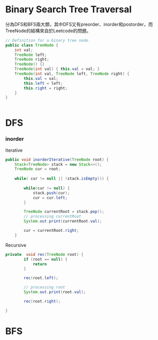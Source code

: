 # Binary Search Tree Traversal
分為DFS和BFS兩大類，其中DFS又有preorder、inorder和postorder，而TreeNode的結構來自於Leetcode的問題。
```java
// Definition for a binary tree node.
public class TreeNode {
    int val;
    TreeNode left;
    TreeNode right;
    TreeNode() {}
    TreeNode(int val) { this.val = val; }
    TreeNode(int val, TreeNode left, TreeNode right) {
        this.val = val;
        this.left = left;
        this.right = right;
    }
}
 
```

# DFS

### inorder
Iterative
```java
public void inorderIterative(TreeNode root) {           
    Stack<TreeNode> stack = new Stack<>();
    TreeNode cur = root;
        
    while( cur != null || !stack.isEmpty()) {
            
        while(cur != null) {
            stack.push(cur);
            cur = cur.left;
        }

        TreeNode currentRoot = stack.pop();
        // processing currentRoot
        System.out.print(currentRoot.val);

        cur = currentRoot.right;
    }

```

Recursive
```java
private  void rec(TreeNode root) {
		if (root == null) {
			return
		}

		rec(root.left);

        // processing root
        System.out.print(root.val);

		rec(root.right);

}
```

# BFS